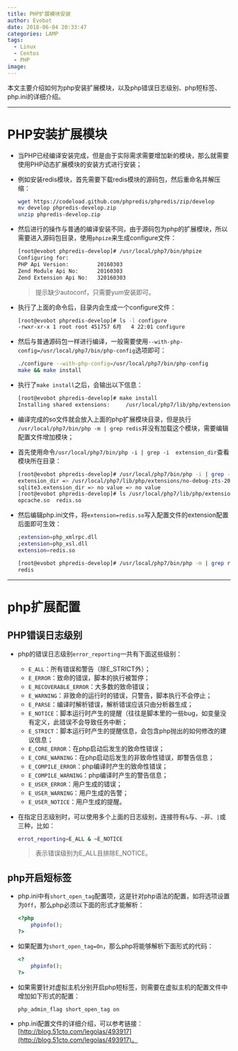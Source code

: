 ```yaml
---
title: PHP扩展模块安装
author: Evobot
date: 2018-06-04 20:33:47
categories: LAMP
tags:
  - Linux
  - Centos
  - PHP
image:
---
```




本文主要介绍如何为php安装扩展模块，以及php错误日志级别、php短标签、php.ini的详细介绍。

<!--more-->

---

# PHP安装扩展模块

- 当PHP已经编译安装完成，但是由于实际需求需要增加新的模块，那么就需要使用PHP动态扩展模块的安装方式进行安装；

- 例如安装redis模块，首先需要下载redis模块的源码包，然后重命名并解压缩：

  ```bash
  wget https://codeload.github.com/phpredis/phpredis/zip/develop
  mv develop phpredis-develop.zip
  unzip phpredis-develop.zip
  ```

- 然后进行的操作与普通的编译安装不同，由于源码包为php的扩展模块，所以需要进入源码包目录，使用`phpize`来生成configure文件：

  ```bash
  [root@evobot phpredis-develop]# /usr/local/php7/bin/phpize 
  Configuring for:
  PHP Api Version:         20160303
  Zend Module Api No:      20160303
  Zend Extension Api No:   320160303
  ```

  > 提示缺少autoconf，只需要yum安装即可。

- 执行了上面的命令后，目录内会生成一个configure文件：

  ```bash
  [root@evobot phpredis-develop]# ls -l configure
  -rwxr-xr-x 1 root root 451757 6月   4 22:01 configure
  ```

- 然后与普通源码包一样进行编译，一般需要使用`--with-php-config=/usr/local/php7/bin/php-config`选项即可：

  ```bash
  ./configure --with-php-config=/usr/local/php7/bin/php-config
  make && make install
  ```

- 执行了`make install`之后，会输出以下信息：

  ```bash
  [root@evobot phpredis-develop]# make install
  Installing shared extensions:     /usr/local/php7/lib/php/extensions/no-debug-zts-20160303/
  ```

- 编译完成的so文件就会放入上面的php扩展模块目录，但是执行` /usr/local/php7/bin/php -m | grep redis`并没有加载这个模块，需要编辑配置文件增加模块；

- 首先使用命令`/usr/local/php7/bin/php -i | grep -i  extension_dir`查看模块所在目录：

  ```bash
  [root@evobot phpredis-develop]# /usr/local/php7/bin/php -i | grep -i extension_dir
  extension_dir => /usr/local/php7/lib/php/extensions/no-debug-zts-20160303 => /usr/local/php7/lib/php/extensions/no-debug-zts-20160303
  sqlite3.extension_dir => no value => no value
  [root@evobot phpredis-develop]# ls /usr/local/php7/lib/php/extensions/no-debug-zts-20160303/
  opcache.so  redis.so
  ```

- 然后编辑php.ini文件，将`extension=redis.so`写入配置文件的extension配置后面即可生效：

  ```bash
  ;extension=php_xmlrpc.dll
  ;extension=php_xsl.dll
  extension=redis.so
  ```

  ```bash
  [root@evobot phpredis-develop]# /usr/local/php7/bin/php -m | grep redis
  redis
  ```

---

# php扩展配置

## PHP错误日志级别

- php的错误日志级别`error_reporting`一共有下面这些级别：

  - `E_ALL`：所有错误和警告（除E_STRICT外）；
  - `E_ERROR`：致命的错误，脚本的执行被暂停；
  - `E_RECOVERABLE_ERROR`：大多数的致命错误；
  - `E_WARNING`：非致命的运行时的错误，只警告，脚本执行不会停止；
  - `E_PARSE`：编译时解析错误，解析错误应该只由分析器生成；
  - `E_NOTICE`：脚本运行时产生的提醒（往往是脚本里的一些bug，如变量没有定义，此错误不会导致任务中断；
  - `E_STRICT`：脚本运行时产生的提醒信息，会包含php抛出的如何修改的建议信息；
  - `E_CORE_ERROR`：在php启动后发生的致命性错误；
  - `E_CORE_WARNING`：在php启动后发生的非致命性错误，即警告信息；
  - `E_COMPILE_ERROR`：php编译时产生的致命性错误；
  - `E_COMPILE_WARNING`：php编译时产生的警告信息；
  - `E_USER_ERROR`：用户生成的错误；
  - `E_USER_WARNING`：用户生成的告警；
  - `E_USER_NOTICE`：用户生成的提醒。

- 在指定日志级别时，可以使用多个上面的日志级别，连接符有`&`与、`~`非、`|`或三种，比如：

  ```bash
  errot_reporting=E_ALL & ~E_NOTICE
  ```

  > 表示错误级别为E_ALL且排除E_NOTICE。

## php开启短标签

- php.ini中有`short_open_tag`配置项，这是针对php语法的配置，如将选项设置为`Off`，那么php必须以下面的形式才能解析：

  ```php
  <?php
      phpinfo();
  ?>
  ```

- 如果配置为`short_open_tag=On`，那么php将能够解析下面形式的代码：

  ```php
  <?
      phpinfo();
  ?>
  ```

- 如果需要针对虚拟主机分别开启php短标签，则需要在虚拟主机的配置文件中增加如下形式的配置：

  ```bash
  php_admin_flag short_open_tag on
  ```
  
- php.ini配置文件的详细介绍，可以参考链接：[http://blog.51cto.com/legolas/493917](http://blog.51cto.com/legolas/493917)。


